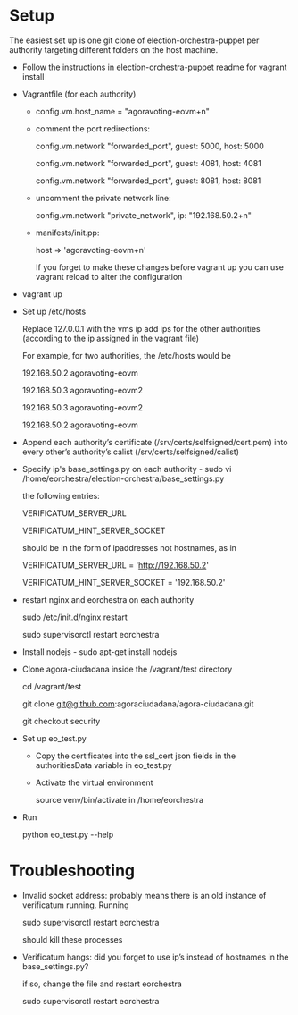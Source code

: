 Setup
=====

The easiest set up is one git clone of election-orchestra-puppet per authority targeting different folders on the host machine. 

* Follow the instructions in election-orchestra-puppet readme for vagrant install

* Vagrantfile (for each authority)

    * config.vm.host_name = "agoravoting-eovm+n"

    * comment the port redirections:

        config.vm.network "forwarded_port", guest: 5000, host: 5000
        
        config.vm.network "forwarded_port", guest: 4081, host: 4081
        
        config.vm.network "forwarded_port", guest: 8081, host: 8081

    * uncomment the private network line:

        config.vm.network "private_network", ip: "192.168.50.2+n"    

    * manifests/init.pp:

        host => 'agoravoting-eovm+n'

        If you forget to make these changes before vagrant up you can use vagrant reload to alter the configuration

* vagrant up

* Set up /etc/hosts

    Replace 127.0.0.1 with the vms ip 
    add ips for the other authorities (according to the ip assigned in the vagrant file)

    For example, for two authorities, the /etc/hosts would be

    192.168.50.2 agoravoting-eovm

    192.168.50.3 agoravoting-eovm2

    
    192.168.50.3 agoravoting-eovm2

    192.168.50.2 agoravoting-eovm

* Append each authority’s certificate (/srv/certs/selfsigned/cert.pem) into every other’s authority’s calist (/srv/certs/selfsigned/calist)

* Specify ip's base_settings.py on each authority - sudo vi /home/eorchestra/election-orchestra/base_settings.py

    the following entries:

    VERIFICATUM_SERVER_URL 

    VERIFICATUM_HINT_SERVER_SOCKET 

    should be in the form of ipaddresses not hostnames, as in

    VERIFICATUM_SERVER_URL = 'http://192.168.50.2'

    VERIFICATUM_HINT_SERVER_SOCKET = '192.168.50.2'

* restart nginx and eorchestra on each authority 

    sudo /etc/init.d/nginx restart

    sudo supervisorctl restart eorchestra

* Install nodejs - sudo apt-get install nodejs

* Clone agora-ciudadana inside the /vagrant/test directory

     cd /vagrant/test

     git clone git@github.com:agoraciudadana/agora-ciudadana.git

     git checkout security 

* Set up eo_test.py

    * Copy the certificates into the ssl_cert json fields in the authoritiesData variable in eo_test.py

    * Activate the virtual environment

      source venv/bin/activate in /home/eorchestra

* Run

    python eo_test.py --help
 

Troubleshooting
========

* Invalid socket address: probably means there is an old instance of verificatum running. Running

    sudo supervisorctl restart eorchestra

    should kill these processes

* Verificatum hangs: did you forget to use ip’s instead of hostnames in the base_settings.py?

    if so, change the file and restart eorchestra

    sudo supervisorctl restart eorchestra